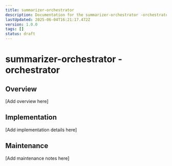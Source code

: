 ```yaml
---
title: summarizer-orchestrator
description: Documentation for the summarizer-orchestrator -orchestrator of the Clarity Engine system.
lastUpdated: 2025-06-04T16:21:17.472Z
version: 1.0.0
tags: []
status: draft
---
```


# summarizer-orchestrator -orchestrator

## Overview

[Add overview here]

## Implementation

[Add implementation details here]

## Maintenance

[Add maintenance notes here]
